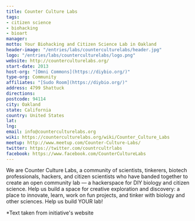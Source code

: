 ```yaml
---
title: Counter Culture Labs
tags:
- citizen science
- biohacking
- bioart
manager:
motto: Your Biohacking and Citizen Science Lab in Oakland
header-image: "/entries/labs/counterculturelabs/header.jpg"
logo: "/entries/labs/counterculturelabs/logo.png"
website: http://counterculturelabs.org/
start-date: 2013
host-org: "[Omni Commons](https://diybio.org/)"
type-org: Community
affiliates: "[Sudo Room](https://diybio.org/)"
address: 4799 Shattuck
directions:
postcode: 94114
city: Oakland
state: California
country: United States
lat:
lng:
email: info@counterculturelabs.org
wiki: https://counterculturelabs.org/wiki/Counter_Culture_Labs
meetup: http://www.meetup.com/Counter-Culture-Labs/
twitter: https://twitter.com/countrcultrlabs
facebook: https://www.facebook.com/CounterCultureLabs
---
```


We are Counter Culture Labs, a community of scientists, tinkerers, biotech professionals, hackers, and citizen scientists who have banded together to create an open community lab — a hackerspace for DIY biology and citizen science. Help us build a space for creative exploration and discovery: a place to innovate, learn, work on fun projects, and tinker with biology and other sciences. Help us build YOUR lab!



\*Text taken from initiative's website

